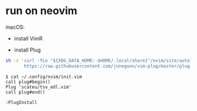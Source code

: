 # run on neovim

macOS:
 - install VimR

 - install Plug

```bash
sh -c 'curl -fLo "${XDG_DATA_HOME:-$HOME/.local/share}"/nvim/site/autoload/plug.vim --create-dirs \
       https://raw.githubusercontent.com/junegunn/vim-plug/master/plug.vim'

```

```
$ cat ~/.config/nvim/init.vim 
call plug#begin()
Plug 'scateu/tsv_edl.vim'
call plug#end()

```

```
:PlugInstall
```
